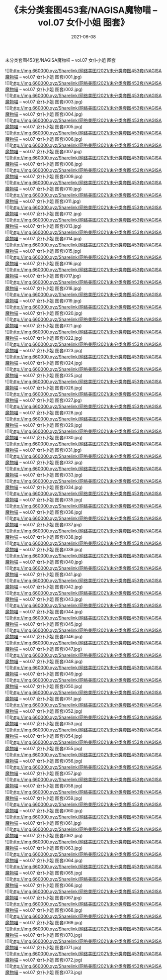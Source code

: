 ﻿---
layout: post
title:  《未分类套图453套/NAGISA魔物喵 – vol.07 女仆小姐 图套》
date:   2021-06-08
img: http://img.660000.xyz/Sharelink/网络美图/2021/未分类套图453套/NAGISA魔物喵 – vol.07 女仆小姐 图套/000.jpg
categories: [美女, 清纯, 唯美]
---

未分类套图453套/NAGISA魔物喵 – vol.07 女仆小姐 图套

 ![](http://img.660000.xyz/Sharelink/网络美图/2021/未分类套图453套/NAGISA魔物喵 – vol.07 女仆小姐 图套/001.jpg) <br>![](http://img.660000.xyz/Sharelink/网络美图/2021/未分类套图453套/NAGISA魔物喵 – vol.07 女仆小姐 图套/002.jpg) <br>![](http://img.660000.xyz/Sharelink/网络美图/2021/未分类套图453套/NAGISA魔物喵 – vol.07 女仆小姐 图套/003.jpg) <br>![](http://img.660000.xyz/Sharelink/网络美图/2021/未分类套图453套/NAGISA魔物喵 – vol.07 女仆小姐 图套/004.jpg) <br>![](http://img.660000.xyz/Sharelink/网络美图/2021/未分类套图453套/NAGISA魔物喵 – vol.07 女仆小姐 图套/005.jpg) <br>![](http://img.660000.xyz/Sharelink/网络美图/2021/未分类套图453套/NAGISA魔物喵 – vol.07 女仆小姐 图套/006.jpg) <br>![](http://img.660000.xyz/Sharelink/网络美图/2021/未分类套图453套/NAGISA魔物喵 – vol.07 女仆小姐 图套/007.jpg) <br>![](http://img.660000.xyz/Sharelink/网络美图/2021/未分类套图453套/NAGISA魔物喵 – vol.07 女仆小姐 图套/008.jpg) <br>![](http://img.660000.xyz/Sharelink/网络美图/2021/未分类套图453套/NAGISA魔物喵 – vol.07 女仆小姐 图套/009.jpg) <br>![](http://img.660000.xyz/Sharelink/网络美图/2021/未分类套图453套/NAGISA魔物喵 – vol.07 女仆小姐 图套/010.jpg) <br>![](http://img.660000.xyz/Sharelink/网络美图/2021/未分类套图453套/NAGISA魔物喵 – vol.07 女仆小姐 图套/011.jpg) <br>![](http://img.660000.xyz/Sharelink/网络美图/2021/未分类套图453套/NAGISA魔物喵 – vol.07 女仆小姐 图套/012.jpg) <br>![](http://img.660000.xyz/Sharelink/网络美图/2021/未分类套图453套/NAGISA魔物喵 – vol.07 女仆小姐 图套/013.jpg) <br>![](http://img.660000.xyz/Sharelink/网络美图/2021/未分类套图453套/NAGISA魔物喵 – vol.07 女仆小姐 图套/014.jpg) <br>![](http://img.660000.xyz/Sharelink/网络美图/2021/未分类套图453套/NAGISA魔物喵 – vol.07 女仆小姐 图套/015.jpg) <br>![](http://img.660000.xyz/Sharelink/网络美图/2021/未分类套图453套/NAGISA魔物喵 – vol.07 女仆小姐 图套/016.jpg) <br>![](http://img.660000.xyz/Sharelink/网络美图/2021/未分类套图453套/NAGISA魔物喵 – vol.07 女仆小姐 图套/017.jpg) <br>![](http://img.660000.xyz/Sharelink/网络美图/2021/未分类套图453套/NAGISA魔物喵 – vol.07 女仆小姐 图套/018.jpg) <br>![](http://img.660000.xyz/Sharelink/网络美图/2021/未分类套图453套/NAGISA魔物喵 – vol.07 女仆小姐 图套/019.jpg) <br>![](http://img.660000.xyz/Sharelink/网络美图/2021/未分类套图453套/NAGISA魔物喵 – vol.07 女仆小姐 图套/020.jpg) <br>![](http://img.660000.xyz/Sharelink/网络美图/2021/未分类套图453套/NAGISA魔物喵 – vol.07 女仆小姐 图套/021.jpg) <br>![](http://img.660000.xyz/Sharelink/网络美图/2021/未分类套图453套/NAGISA魔物喵 – vol.07 女仆小姐 图套/022.jpg) <br>![](http://img.660000.xyz/Sharelink/网络美图/2021/未分类套图453套/NAGISA魔物喵 – vol.07 女仆小姐 图套/023.jpg) <br>![](http://img.660000.xyz/Sharelink/网络美图/2021/未分类套图453套/NAGISA魔物喵 – vol.07 女仆小姐 图套/024.jpg) <br>![](http://img.660000.xyz/Sharelink/网络美图/2021/未分类套图453套/NAGISA魔物喵 – vol.07 女仆小姐 图套/025.jpg) <br>![](http://img.660000.xyz/Sharelink/网络美图/2021/未分类套图453套/NAGISA魔物喵 – vol.07 女仆小姐 图套/026.jpg) <br>![](http://img.660000.xyz/Sharelink/网络美图/2021/未分类套图453套/NAGISA魔物喵 – vol.07 女仆小姐 图套/027.jpg) <br>![](http://img.660000.xyz/Sharelink/网络美图/2021/未分类套图453套/NAGISA魔物喵 – vol.07 女仆小姐 图套/028.jpg) <br>![](http://img.660000.xyz/Sharelink/网络美图/2021/未分类套图453套/NAGISA魔物喵 – vol.07 女仆小姐 图套/029.jpg) <br>![](http://img.660000.xyz/Sharelink/网络美图/2021/未分类套图453套/NAGISA魔物喵 – vol.07 女仆小姐 图套/030.jpg) <br>![](http://img.660000.xyz/Sharelink/网络美图/2021/未分类套图453套/NAGISA魔物喵 – vol.07 女仆小姐 图套/031.jpg) <br>![](http://img.660000.xyz/Sharelink/网络美图/2021/未分类套图453套/NAGISA魔物喵 – vol.07 女仆小姐 图套/032.jpg) <br>![](http://img.660000.xyz/Sharelink/网络美图/2021/未分类套图453套/NAGISA魔物喵 – vol.07 女仆小姐 图套/033.jpg) <br>![](http://img.660000.xyz/Sharelink/网络美图/2021/未分类套图453套/NAGISA魔物喵 – vol.07 女仆小姐 图套/034.jpg) <br>![](http://img.660000.xyz/Sharelink/网络美图/2021/未分类套图453套/NAGISA魔物喵 – vol.07 女仆小姐 图套/035.jpg) <br>![](http://img.660000.xyz/Sharelink/网络美图/2021/未分类套图453套/NAGISA魔物喵 – vol.07 女仆小姐 图套/036.jpg) <br>![](http://img.660000.xyz/Sharelink/网络美图/2021/未分类套图453套/NAGISA魔物喵 – vol.07 女仆小姐 图套/037.jpg) <br>![](http://img.660000.xyz/Sharelink/网络美图/2021/未分类套图453套/NAGISA魔物喵 – vol.07 女仆小姐 图套/038.jpg) <br>![](http://img.660000.xyz/Sharelink/网络美图/2021/未分类套图453套/NAGISA魔物喵 – vol.07 女仆小姐 图套/039.jpg) <br>![](http://img.660000.xyz/Sharelink/网络美图/2021/未分类套图453套/NAGISA魔物喵 – vol.07 女仆小姐 图套/040.jpg) <br>![](http://img.660000.xyz/Sharelink/网络美图/2021/未分类套图453套/NAGISA魔物喵 – vol.07 女仆小姐 图套/041.jpg) <br>![](http://img.660000.xyz/Sharelink/网络美图/2021/未分类套图453套/NAGISA魔物喵 – vol.07 女仆小姐 图套/042.jpg) <br>![](http://img.660000.xyz/Sharelink/网络美图/2021/未分类套图453套/NAGISA魔物喵 – vol.07 女仆小姐 图套/043.jpg) <br>![](http://img.660000.xyz/Sharelink/网络美图/2021/未分类套图453套/NAGISA魔物喵 – vol.07 女仆小姐 图套/044.jpg) <br>![](http://img.660000.xyz/Sharelink/网络美图/2021/未分类套图453套/NAGISA魔物喵 – vol.07 女仆小姐 图套/045.jpg) <br>![](http://img.660000.xyz/Sharelink/网络美图/2021/未分类套图453套/NAGISA魔物喵 – vol.07 女仆小姐 图套/046.jpg) <br>![](http://img.660000.xyz/Sharelink/网络美图/2021/未分类套图453套/NAGISA魔物喵 – vol.07 女仆小姐 图套/047.jpg) <br>![](http://img.660000.xyz/Sharelink/网络美图/2021/未分类套图453套/NAGISA魔物喵 – vol.07 女仆小姐 图套/048.jpg) <br>![](http://img.660000.xyz/Sharelink/网络美图/2021/未分类套图453套/NAGISA魔物喵 – vol.07 女仆小姐 图套/049.jpg) <br>![](http://img.660000.xyz/Sharelink/网络美图/2021/未分类套图453套/NAGISA魔物喵 – vol.07 女仆小姐 图套/050.jpg) <br>![](http://img.660000.xyz/Sharelink/网络美图/2021/未分类套图453套/NAGISA魔物喵 – vol.07 女仆小姐 图套/051.jpg) <br>![](http://img.660000.xyz/Sharelink/网络美图/2021/未分类套图453套/NAGISA魔物喵 – vol.07 女仆小姐 图套/052.jpg) <br>![](http://img.660000.xyz/Sharelink/网络美图/2021/未分类套图453套/NAGISA魔物喵 – vol.07 女仆小姐 图套/053.jpg) <br>![](http://img.660000.xyz/Sharelink/网络美图/2021/未分类套图453套/NAGISA魔物喵 – vol.07 女仆小姐 图套/054.jpg) <br>![](http://img.660000.xyz/Sharelink/网络美图/2021/未分类套图453套/NAGISA魔物喵 – vol.07 女仆小姐 图套/055.jpg) <br>![](http://img.660000.xyz/Sharelink/网络美图/2021/未分类套图453套/NAGISA魔物喵 – vol.07 女仆小姐 图套/056.jpg) <br>![](http://img.660000.xyz/Sharelink/网络美图/2021/未分类套图453套/NAGISA魔物喵 – vol.07 女仆小姐 图套/057.jpg) <br>![](http://img.660000.xyz/Sharelink/网络美图/2021/未分类套图453套/NAGISA魔物喵 – vol.07 女仆小姐 图套/058.jpg) <br>![](http://img.660000.xyz/Sharelink/网络美图/2021/未分类套图453套/NAGISA魔物喵 – vol.07 女仆小姐 图套/059.jpg) <br>![](http://img.660000.xyz/Sharelink/网络美图/2021/未分类套图453套/NAGISA魔物喵 – vol.07 女仆小姐 图套/060.jpg) <br>![](http://img.660000.xyz/Sharelink/网络美图/2021/未分类套图453套/NAGISA魔物喵 – vol.07 女仆小姐 图套/061.jpg) <br>![](http://img.660000.xyz/Sharelink/网络美图/2021/未分类套图453套/NAGISA魔物喵 – vol.07 女仆小姐 图套/062.jpg) <br>![](http://img.660000.xyz/Sharelink/网络美图/2021/未分类套图453套/NAGISA魔物喵 – vol.07 女仆小姐 图套/063.jpg) <br>![](http://img.660000.xyz/Sharelink/网络美图/2021/未分类套图453套/NAGISA魔物喵 – vol.07 女仆小姐 图套/064.jpg) <br>![](http://img.660000.xyz/Sharelink/网络美图/2021/未分类套图453套/NAGISA魔物喵 – vol.07 女仆小姐 图套/065.jpg) <br>![](http://img.660000.xyz/Sharelink/网络美图/2021/未分类套图453套/NAGISA魔物喵 – vol.07 女仆小姐 图套/066.jpg) <br>![](http://img.660000.xyz/Sharelink/网络美图/2021/未分类套图453套/NAGISA魔物喵 – vol.07 女仆小姐 图套/067.jpg) <br>![](http://img.660000.xyz/Sharelink/网络美图/2021/未分类套图453套/NAGISA魔物喵 – vol.07 女仆小姐 图套/068.jpg) <br>![](http://img.660000.xyz/Sharelink/网络美图/2021/未分类套图453套/NAGISA魔物喵 – vol.07 女仆小姐 图套/069.jpg) <br>![](http://img.660000.xyz/Sharelink/网络美图/2021/未分类套图453套/NAGISA魔物喵 – vol.07 女仆小姐 图套/070.jpg) <br>![](http://img.660000.xyz/Sharelink/网络美图/2021/未分类套图453套/NAGISA魔物喵 – vol.07 女仆小姐 图套/071.jpg) <br>![](http://img.660000.xyz/Sharelink/网络美图/2021/未分类套图453套/NAGISA魔物喵 – vol.07 女仆小姐 图套/072.jpg) <br>![](http://img.660000.xyz/Sharelink/网络美图/2021/未分类套图453套/NAGISA魔物喵 – vol.07 女仆小姐 图套/073.jpg) <br>